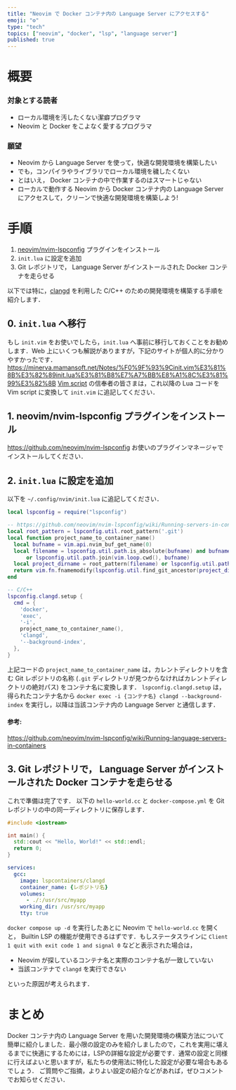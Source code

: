 ```yaml
---
title: "Neovim で Docker コンテナ内の Language Server にアクセスする"
emoji: "⚙️"
type: "tech"
topics: ["neovim", "docker", "lsp", "language server"]
published: true
---
```


# 概要
### 対象とする読者
- ローカル環境を汚したくない潔癖プログラマ
- Neovim と Docker をこよなく愛するプログラマ

### 願望
- Neovim から Language Server を使って，快適な開発環境を構築したい
- でも，コンパイラやライブラリでローカル環境を穢したくない
- とはいえ， Docker コンテナの中で作業するのはスマートじゃない
- ローカルで動作する Neovim から Docker コンテナ内の Language Server にアクセスして，クリーンで快適な開発環境を構築しよう!

# 手順

1. [neovim/nvim-lspconfig](https://github.com/neovim/nvim-lspconfig) プラグインをインストール
1. ```init.lua``` に設定を追加
1. Git レポジトリで， Language Server がインストールされた Docker コンテナを走らせる

以下では特に，[clangd](https://clangd.llvm.org/) を利用した C/C++ のための開発環境を構築する手順を紹介します．

## 0. ```init.lua``` へ移行
もし ```init.vim``` をお使いでしたら，```init.lua``` へ事前に移行しておくことをお勧めします．Web 上にいくつも解説がありますが，下記のサイトが個人的に分かりやすかったです．
https://minerva.mamansoft.net/Notes/%F0%9F%93%9Cinit.vim%E3%81%8B%E3%82%89init.lua%E3%81%B8%E7%A7%BB%E8%A1%8C%E3%81%99%E3%82%8B
[Vim script](https://ja.wikipedia.org/wiki/Vim_script) の信奉者の皆さまは，これ以降の Lua コードを Vim script に変換して ```init.vim``` に追記してください．

## 1. neovim/nvim-lspconfig プラグインをインストール
https://github.com/neovim/nvim-lspconfig
お使いのプラグインマネージャでインストールしてください．

## 2. ```init.lua``` に設定を追加
以下を ```~/.config/nvim/init.lua``` に追記してください．

```lua:init.lua
local lspconfig = require("lspconfig")

-- https://github.com/neovim/nvim-lspconfig/wiki/Running-servers-in-containers
local root_pattern = lspconfig.util.root_pattern('.git')
local function project_name_to_container_name()
  local bufname = vim.api.nvim_buf_get_name(0)
  local filename = lspconfig.util.path.is_absolute(bufname) and bufname
      or lspconfig.util.path.join(vim.loop.cwd(), bufname)
  local project_dirname = root_pattern(filename) or lspconfig.util.path.dirname(filename)
  return vim.fn.fnamemodify(lspconfig.util.find_git_ancestor(project_dirname), ':t')
end

-- C/C++
lspconfig.clangd.setup {
  cmd = {
    'docker',
    'exec',
    '-i',
    project_name_to_container_name(),
    'clangd',
    '--background-index',
  },
}
```

上記コードの ```project_name_to_container_name``` は，カレントディレクトリを含む Git レポジトリの名称 (```.git``` ディレクトリが見つからなければカレントディレクトリの絶対パス) をコンテナ名に変換します．
```lspconfig.clangd.setup``` は，得られたコンテナ名から ```docker exec -i {コンテナ名} clangd --background-index``` を実行し，以降は当該コンテナ内の Language Server と通信します．
#### 参考:
https://github.com/neovim/nvim-lspconfig/wiki/Running-language-servers-in-containers

## 3. Git レポジトリで， Language Server がインストールされた Docker コンテナを走らせる
これで準備は完了です．
以下の ```hello-world.cc``` と ```docker-compose.yml``` を Git レポジトリの中の同一ディレクトリに保存します．

```cpp:hello-world.cc
#include <iostream>

int main() {
  std::cout << "Hello, World!" << std::endl;
  return 0;
}
```

```yaml:docker-compose.yml
services:
  gcc:
    image: lspcontainers/clangd
    container_name: {レポジトリ名}
    volumes:
      - ./:/usr/src/myapp
    working_dir: /usr/src/myapp
    tty: true
```

```docker compose up -d``` を実行したあとに Neovim で ```hello-world.cc``` を開くと， Builtin LSP の機能が使用できるはずです．もしステータスラインに ```Client 1 quit with exit code 1 and signal 0``` などと表示された場合は，
- Neovim が探しているコンテナ名と実際のコンテナ名が一致していない
- 当該コンテナで ```clangd``` を実行できない

といった原因が考えられます．

# まとめ
Docker コンテナ内の Language Server を用いた開発環境の構築方法について簡単に紹介しました．最小限の設定のみを紹介しましたので，これを実用に堪えるまでに快適にするためには，LSPの詳細な設定が必要です．通常の設定と同様に行えばよいと思いますが，私たちの使用法に特化した設定が必要な場合もあるでしょう．
ご質問やご指摘，よりよい設定の紹介などがあれば，ぜひコメントでお知らせください．
